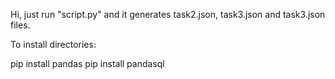 Hi, 
just run "script.py" and it generates task2.json, task3.json and task3.json files.

To install directories:
  
  pip install pandas
  pip install pandasql
